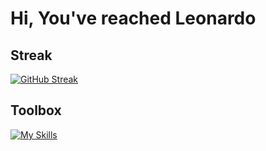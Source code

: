 # Hi, You've reached Leonardo

## Streak
[![GitHub Streak](https://streak-stats.demolab.com/?user=LeonardoRubuz&theme=dark)](https://git.io/streak-stats)

## Toolbox
[![My Skills](https://skillicons.dev/icons?i=html,css,js,ts,nodejs,react,nextjs,express,py,django,php,symfony,figma,mint,bash,wordpress,postgres,mysql&perline=9)](https://skillicons.dev)
